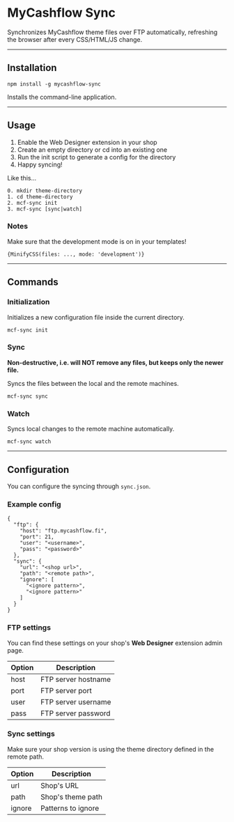 # MyCashflow Sync

Synchronizes MyCashflow theme files over FTP automatically, refreshing the browser after every CSS/HTML/JS change.

---

## Installation

```
npm install -g mycashflow-sync
```

Installs the command-line application.

---

## Usage

1. Enable the Web Designer extension in your shop
2. Create an empty directory or cd into an existing one
3. Run the init script to generate a config for the directory
4. Happy syncing!

Like this...

```
0. mkdir theme-directory
1. cd theme-directory
2. mcf-sync init
3. mcf-sync [sync|watch]
```

### Notes

Make sure that the development mode is on in your templates!

```
{MinifyCSS(files: ..., mode: 'development')}
```

---

## Commands

### Initialization

Initializes a new configuration file inside the current directory.

```
mcf-sync init
```

### Sync

**Non-destructive, i.e. will NOT remove any files, but keeps only the newer file.**

Syncs the files between the local and the remote machines.

```
mcf-sync sync
```

### Watch

Syncs local changes to the remote machine automatically.

```
mcf-sync watch
```

---

## Configuration

You can configure the syncing through `sync.json`.

### Example config

```
{
  "ftp": {
    "host": "ftp.mycashflow.fi",
    "port": 21,
    "user": "<username>",
    "pass": "<password>"
  },
  "sync": {
    "url": "<shop url>",
    "path": "<remote path>",
    "ignore": [
      "<ignore pattern>",
      "<ignore pattern>"
    ]
  }
}
```

### FTP settings

You can find these settings on your shop's **Web Designer** extension admin page.

| Option  | Description         |
|---------|---------------------|
| host    | FTP server hostname |
| port    | FTP server port     |
| user    | FTP server username |
| pass    | FTP server password |

### Sync settings

Make sure your shop version is using the theme directory defined in the remote path.

| Option  | Description        |
|---------|--------------------|
| url     | Shop's URL         |
| path    | Shop's theme path  |
| ignore  | Patterns to ignore |
